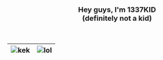 <h3 align="center">Hey guys, I'm 1337KID<br/>(definitely not a kid)</h3>
<br>
</div>

| <img align="center" src="https://github-readme-stats.vercel.app/api?username=1337kid&theme=midnight-purple&show_icons=true&layout=compact&hide=contribs&hide_border=true" alt="kek" /> | <img align="center" src="https://github-readme-stats.vercel.app/api/top-langs/?username=1337kid&layout=compact&theme=midnight-purple&hide_border=true" alt='lol'/> |
| ------------- | ------------- |
